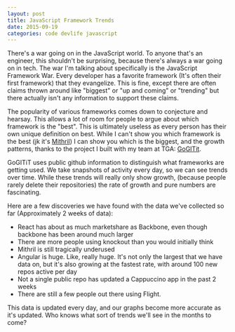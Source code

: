 ```yaml
---
layout: post
title: JavaScript Framework Trends
date: 2015-09-19
categories: code devlife javascript
---
```


There's a war going on in the JavaScript world. To anyone that's an engineer, this shouldn't be surprising, because there's always a war going on in tech. The war I'm talking about specifically is the JavaScript Framework War. Every developer has a favorite framework (It's often their first framework) that they evangelize. This is fine, except there are often claims thrown around like "biggest" or "up and coming" or "trending" but there actually isn't any information to support these claims.

The popularity of various frameworks comes down to conjecture and hearsay. This allows a lot of room for people to argue about which framework is the "best". This is ultimately useless as every person has their own unique definition on best. While I can't show you which framework is the best (jk it's [Mithril](https://lhorie.github.io/mithril/)) I can show you which is the biggest, and the growth patterns, thanks to the project I built with my team at TGA: [GoGITit](http://gogitit.co).

GoGITiT uses public github information to distinguish what frameworks are getting used. We take snapshots of activity every day, so we can see trends over time. While these trends will really only show growth, (because people rarely delete their repositories) the rate of growth and pure numbers are fascinating.

Here are a few discoveries we have found with the data we've collected so far (Approximately 2 weeks of data):

* React has about as much marketshare as Backbone, even though backbone has been around much larger
* There are more people using knockout than you would initially think
* Mithril is still tragically underused
* Angular is huge. Like, really huge. It's not only the largest that we have data on, but it's also growing at the fastest rate, with around 100 new repos active per day
* Not a single public repo has updated a Cappuccino app in the past 2 weeks
* There are still a few people out there using Flight.

This data is updated every day, and our graphs become more accurate as it's updated. Who knows what sort of trends we'll see in the months to come?
